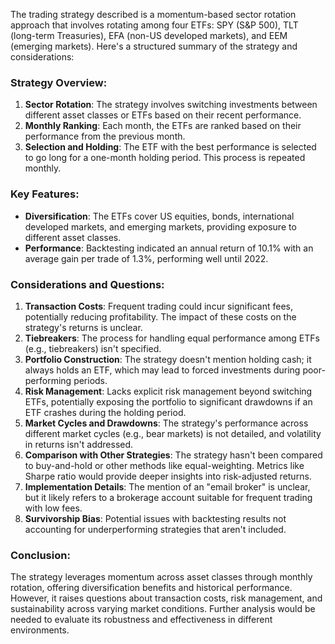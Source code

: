 The trading strategy described is a momentum-based sector rotation approach that involves rotating among four ETFs: SPY (S&P 500), TLT (long-term Treasuries), EFA (non-US developed markets), and EEM (emerging markets). Here's a structured summary of the strategy and considerations:

### Strategy Overview:
1. **Sector Rotation**: The strategy involves switching investments between different asset classes or ETFs based on their recent performance.
2. **Monthly Ranking**: Each month, the ETFs are ranked based on their performance from the previous month.
3. **Selection and Holding**: The ETF with the best performance is selected to go long for a one-month holding period. This process is repeated monthly.

### Key Features:
- **Diversification**: The ETFs cover US equities, bonds, international developed markets, and emerging markets, providing exposure to different asset classes.
- **Performance**: Backtesting indicated an annual return of 10.1% with an average gain per trade of 1.3%, performing well until 2022.

### Considerations and Questions:
1. **Transaction Costs**: Frequent trading could incur significant fees, potentially reducing profitability. The impact of these costs on the strategy's returns is unclear.
2. **Tiebreakers**: The process for handling equal performance among ETFs (e.g., tiebreakers) isn't specified.
3. **Portfolio Construction**: The strategy doesn't mention holding cash; it always holds an ETF, which may lead to forced investments during poor-performing periods.
4. **Risk Management**: Lacks explicit risk management beyond switching ETFs, potentially exposing the portfolio to significant drawdowns if an ETF crashes during the holding period.
5. **Market Cycles and Drawdowns**: The strategy's performance across different market cycles (e.g., bear markets) is not detailed, and volatility in returns isn't addressed.
6. **Comparison with Other Strategies**: The strategy hasn't been compared to buy-and-hold or other methods like equal-weighting. Metrics like Sharpe ratio would provide deeper insights into risk-adjusted returns.
7. **Implementation Details**: The mention of an "email broker" is unclear, but it likely refers to a brokerage account suitable for frequent trading with low fees.
8. **Survivorship Bias**: Potential issues with backtesting results not accounting for underperforming strategies that aren't included.

### Conclusion:
The strategy leverages momentum across asset classes through monthly rotation, offering diversification benefits and historical performance. However, it raises questions about transaction costs, risk management, and sustainability across varying market conditions. Further analysis would be needed to evaluate its robustness and effectiveness in different environments.
